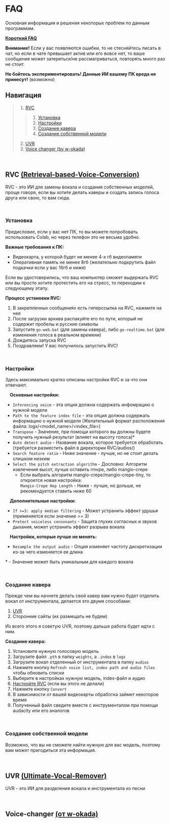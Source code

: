 # FAQ
Основная информация и решения некоторых проблем по данным программам.

[**Короткий FAQ**](https://github.com/MaHivka/ultimate-voice-models-FAQ/blob/main/README_short.md)

**Внимание!** Если у вас появляются ошибки, то не стесняйтесь писать в чат, но если в чате превышает актив или его вовсе нет, то ваше сообщение может затеряться/не рассматриваться, повторять много раз не стоит.

**Не бойтесь экспериментировать! Данные ИИ вашему ПК вреда не принесут!** (возможно)


## Навигация
>1. [RVC](#rvc-retrieval-based-voice-conversion)
>>1. [Установка](#установка)
>>2. [Настройки](#настройки)
>>3. [Создание кавера](#создание-кавера)
>>4. [Создание собственной модели](#создание-собственной-модели)
>2. [UVR](#uvr-ultimate-vocal-remover)
>3. [Voice changer (by w-okada)](#voice-changer-%D0%BE%D1%82-w-okada)

⠀
## RVC [(Retrieval-based-Voice-Conversion)](https://github.com/RVC-Project/Retrieval-based-Voice-Conversion-WebUI "Репозиторий проекта")

RVC - это ИИ для замены вокала и создания собственных моделей, проще говоря, если вы хотите делать каверы и создать запись голоса друга или свою, то вам сюда.

⠀
### Установка

Предисловие, если у вас нет ПК, то вы можете попробовать использовать Colab, но через телефон это не весьма удобно.

**Важные требования к ПК:**
* Видеокарта, у которой будет не менее 4-х гб видеопамяти
* Оперативная память не менее 8гб (желательно подкрутить файл подкачки если у вас 16гб и ниже)

Если вы удостоверились, что ваш компьютер сможет выдержать RVC или вы просто хотите протестить его на стресс, то переходим к следующему этапу.

**Процесс установки RVC:**
1. В закрепленных сообщениях есть гиперссылка на RVC, нажмите на нее
2. После загрузки архива распакуйте его по пути, который не содержит пробелы и русские символы
3. Запустите `go-web.bat` (для замены кавера), либо `go-realtime.bat` (для изменения голоса в реальном времени)
4. Дождитесь запуска RVC
5. Поздравляем! У вас получилось запустить RVC!
<!--  Если вы запустили `go-realtime.bat`, то переходите в раздел [Voice-changer](#voice-changer-от-w-okada), поскольку информация дальше идет для `go-web.bat`.  -->

⠀  
### Настройки
Здесь максимально кратко описаны настройки RVC и за что они отвечают.

⠀
**Основные настройки:**
* `Inferencing voice` - эта опция должна содержать инфомрацию о нужной модели
* `Path to the feature index file` - эта опция должна содержать информацию о нужной модели (Желательный формат расположения файла: logs/\<model_name\>/\<index_file\>)
* `Transpose` - Значение, при помощи которого вы должны будете получить нужный результат (влияет на высоту голоса)\*
* `Auto detect audio` - Название вокала, которое требуется обработать (требуется разместить файл в директории RVC/audios/)
* `Search feature ratio` - Ниже значение - лучше, но не стоит делать слишком низким
* `Select the pitch extraction algorithm` - Дословно: Алгоритм извлечения высот, лучше оставить rmvpe, либо mangio-crepe
   * Если выбрать алгоритм mangio-crepe/mangio-crepe-tiny, то откроется новая настройка:  
   `Mangio-Crepe Hop Length` - Ниже - лучше, но дольше, не рекомендуется ставить ниже 60

⠀
**Дополнительные настройки:**
* `If >=3: apply median filtering` - Может устранить эффект удушья (применяется если значение >= 3)
* `Protect voiceless consonants` - Защита глухих согласных и звуков дыхания, может устранить эффект разрыва вокала

⠀
**Настройки, которые лучше не менять:**
* `Resample the output audio` - Опция изменяет частоту дискретизации из-за чего изменяется ее длина

\* - Значение может быть уникальным для каждого вокала

⠀
### Создание кавера

Прежде чем вы начнете делать свой кавер вам нужно будет отделить вокал от инструментала, делается это двумя способами:
1. [UVR](#uvr-ultimate-vocal-remover)
2. Сторонние сайты (их размещать не будем)

Из всего этого я советую UVR, поэтому дальше работа будет идти с ним.

**Создание кавера:**
1. Установите нужную голосовую модель
2. Загрузите файл `.pth` в папку `weights`, а `.index` в `logs`
3. Загрузите вокал отделенный от инструментала в папку `audios`
4. Нажмите кнопку `Refresh voice list, index path and audio files` чтобы обновить списки
5. Выберите в настройках нужную модель, index-файл и аудио
6. [Настройте RVC](#основные-настройки) (если вы этого не делали)
7. Нажмите кнопку `Convert`
8. В зависимости от вашей видеокарты обработка займет некоторое время
9. Полученный файл сведите вместе с инструменталом при помощи audacity или его аналогов

⠀
### Создание собственной модели

Возможно, что вы не сможете найти нужную для вас модель, поэтому вам может пригодиться эта информация.

⠀
## UVR [(Ultimate-Vocal-Remover)](https://github.com/Anjok07/ultimatevocalremovergui "Репозиторий проекта")

UVR - это ИИ для разделения вокала и инструментала из песни

⠀
## Voice-changer [(от w-okada)](https://github.com/w-okada/voice-changer "Репозиторий проекта")
